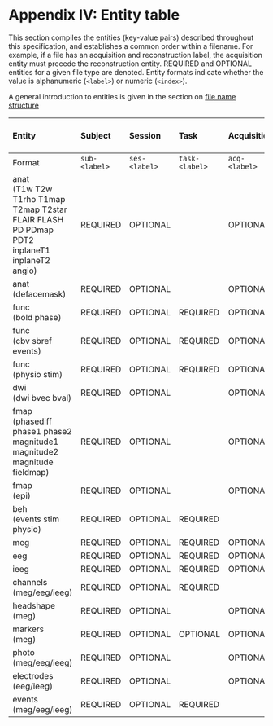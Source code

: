# Appendix IV: Entity table

This section compiles the entities (key-value pairs) described throughout this
specification, and establishes a common order within a filename. For example, if
a file has an acquisition and reconstruction label, the acquisition entity must
precede the reconstruction entity. REQUIRED and OPTIONAL entities for a given
file type are denoted. Entity formats indicate whether the value is alphanumeric
(`<label>`) or numeric (`<index>`).

A general introduction to entities is given in the section on
[file name structure](../02-common-principles.md#file-name-structure)

| Entity                                                                                         | Subject       | Session       | Task           | Acquisition   | Contrast Enhancing Agent | Reconstruction | Phase-Encoding Direction | Run           | Corresponding modality | Echo           | Recording           | Part           | Processed (on device) | Space           | Split           |
| :--------------------------------------------------------------------------------------------- | :------------ | :------------ | :------------- | :------------ | :----------------------- | :------------- | :----------------------- | :------------ | :--------------------- | :------------- | :------------------ | :------------- | :-------------------- | :---------------| :-------------- |
| Format                                                                                         | `sub-<label>` | `ses-<label>` | `task-<label>` | `acq-<label>` | `ce-<label>`             | `rec-<label>`  | `dir-<label>`            | `run-<index>` | `mod-<label>`          | `echo-<index>` | `recording-<label>` | `part-<label>` | `proc-<label>`        | `space-<label>` | `split-<index>` |
| anat<br>(T1w T2w T1rho T1map T2map T2star FLAIR FLASH PD PDmap PDT2 inplaneT1 inplaneT2 angio) | REQUIRED      | OPTIONAL      |                | OPTIONAL      | OPTIONAL                 | OPTIONAL       |                          |               |                        |                |                     | OPTIONAL       |                       |                 |                 |
| anat<br>(defacemask)                                                                           | REQUIRED      | OPTIONAL      |                | OPTIONAL      | OPTIONAL                 | OPTIONAL       |                          |               | OPTIONAL               |                |                     |                |                       |                 |                 |
| func<br>(bold phase)                                                                           | REQUIRED      | OPTIONAL      | REQUIRED       | OPTIONAL      | OPTIONAL                 | OPTIONAL       | OPTIONAL                 | OPTIONAL      |                        | OPTIONAL       |                     |                |                       |                 |                 |
| func<br>(cbv sbref events)                                                                     | REQUIRED      | OPTIONAL      | REQUIRED       | OPTIONAL      | OPTIONAL                 | OPTIONAL       | OPTIONAL                 | OPTIONAL      |                        | OPTIONAL       |                     | OPTIONAL       |                       |                 |                 |
| func<br>(physio stim)                                                                          | REQUIRED      | OPTIONAL      | REQUIRED       | OPTIONAL      |                          | OPTIONAL       |                          | OPTIONAL      |                        |                | OPTIONAL            |                | OPTIONAL              |                 |                 |
| dwi<br>(dwi bvec bval)                                                                         | REQUIRED      | OPTIONAL      |                | OPTIONAL      |                          |                | OPTIONAL                 | OPTIONAL      |                        |                |                     | OPTIONAL       |                       |                 |                 |
| fmap<br>(phasediff phase1 phase2 magnitude1 magnitude2 magnitude fieldmap)                     | REQUIRED      | OPTIONAL      |                | OPTIONAL      |                          |                |                          | OPTIONAL      |                        |                |                     |                |                       |                 |                 |
| fmap<br>(epi)                                                                                  | REQUIRED      | OPTIONAL      |                | OPTIONAL      | OPTIONAL                 |                | REQUIRED                 | OPTIONAL      |                        |                |                     |                |                       |                 |                 |
| beh<br>(events stim physio)                                                                    | REQUIRED      | OPTIONAL      | REQUIRED       |               |                          |                |                          |               |                        |                |                     |                |                       |                 |                 |
| meg<br>                                                                                        | REQUIRED      | OPTIONAL      | REQUIRED       | OPTIONAL      |                          |                |                          | OPTIONAL      |                        |                |                     |                | OPTIONAL              |                 | OPTIONAL        |
| eeg<br>                                                                                        | REQUIRED      | OPTIONAL      | REQUIRED       | OPTIONAL      |                          |                |                          | OPTIONAL      |                        |                |                     |                |                       |                 |                 |
| ieeg<br>                                                                                       | REQUIRED      | OPTIONAL      | REQUIRED       | OPTIONAL      |                          |                |                          | OPTIONAL      |                        |                |                     |                |                       |                 |                 |
| channels<br>(meg/eeg/ieeg)                                                                     | REQUIRED      | OPTIONAL      | REQUIRED       |               |                          |                |                          | OPTIONAL      |                        |                |                     |                |                       |                 |                 |
| headshape<br>(meg)                                                                             | REQUIRED      | OPTIONAL      |                | OPTIONAL      |                          |                |                          |               |                        |                |                     |                |                       | OPTIONAL        |                 |
| markers<br>(meg)                                                                               | REQUIRED      | OPTIONAL      | OPTIONAL       | OPTIONAL      |                          |                |                          |               |                        |                |                     |                |                       | OPTIONAL        |                 |
| photo<br>(meg/eeg/ieeg)                                                                        | REQUIRED      | OPTIONAL      |                | OPTIONAL      |                          |                |                          |               |                        |                |                     |                |                       |                 |                 |
| electrodes<br>(eeg/ieeg)                                                                       | REQUIRED      | OPTIONAL      |                | OPTIONAL      |                          |                |                          |               |                        |                |                     |                |                       | OPTIONAL        |                 |
| events<br>(meg/eeg/ieeg)                                                                       | REQUIRED      | OPTIONAL      | REQUIRED       |               |                          |                |                          | OPTIONAL      |                        |                |                     |                |                       |                 |                 |
